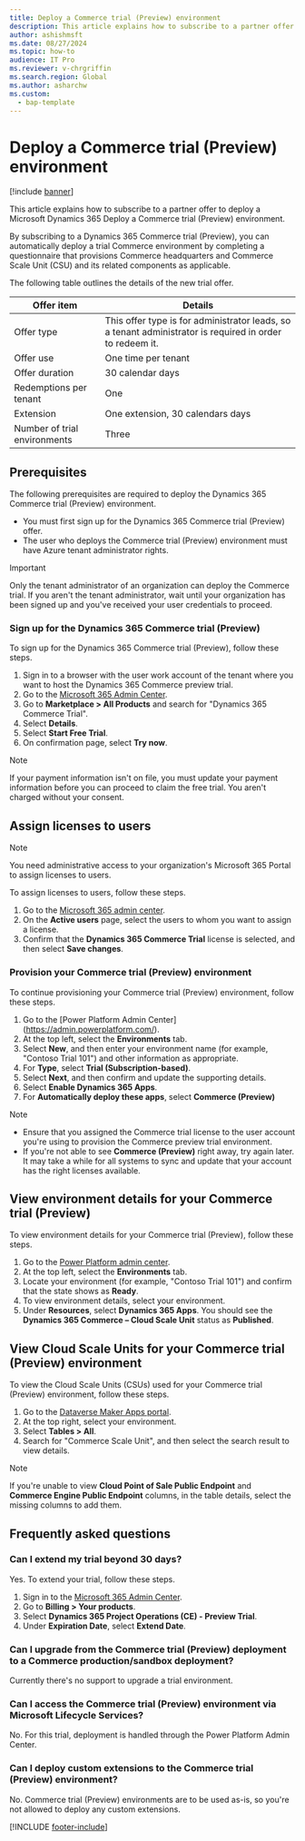 ```yaml
---
title: Deploy a Commerce trial (Preview) environment
description: This article explains how to subscribe to a partner offer to deploy a Microsoft Dynamics 365 Deploy a Commerce trial (Preview) environment.
author: ashishmsft
ms.date: 08/27/2024
ms.topic: how-to
audience: IT Pro
ms.reviewer: v-chrgriffin
ms.search.region: Global
ms.author: asharchw
ms.custom: 
  - bap-template
---
```


# Deploy a Commerce trial (Preview) environment

[!include [banner](../includes/banner.md)]

This article explains how to subscribe to a partner offer to deploy a Microsoft Dynamics 365 Deploy a Commerce trial (Preview) environment.

By subscribing to a Dynamics 365 Commerce trial (Preview), you can automatically deploy a trial Commerce environment by completing a questionnaire that provisions Commerce headquarters and Commerce Scale Unit (CSU) and its related components as applicable. 

The following table outlines the details of the new trial offer.

| Offer item                   | Details                                                         |
|------------------------------|-----------------------------------------------------------------|
| Offer type                   | This offer type is for administrator leads, so a tenant administrator is required in order to redeem it. |
| Offer use                    | One time per tenant                                             |
| Offer duration               | 30 calendar days                                                |
| Redemptions per tenant       | One                                                             |
| Extension                    | One extension, 30 calendars days                                  |
| Number of trial environments | Three                                                             |

## Prerequisites

The following prerequisites are required to deploy the Dynamics 365 Commerce trial (Preview) environment.

- You must first sign up for the Dynamics 365 Commerce trial (Preview) offer.
- The user who deploys the Commerce trial (Preview) environment must have Azure tenant administrator rights.

> [!IMPORTANT]
> Only the tenant administrator of an organization can deploy the Commerce trial. If you aren't the tenant administrator, wait until your organization has been signed up and you've received your user credentials to proceed.

### Sign up for the Dynamics 365 Commerce trial (Preview)

To sign up for the Dynamics 365 Commerce trial (Preview), follow these steps.

1. Sign in to a browser with the user work account of the tenant where you want to host the Dynamics 365 Commerce preview trial.
1. Go to the [Microsoft 365 Admin Center](https://admin.microsoft.com/AdminPortal/home).
1. Go to **Marketplace \> All Products** and search for "Dynamics 365 Commerce Trial".
1. Select **Details**.
1. Select **Start Free Trial**.
1. On confirmation page, select **Try now**.

> [!NOTE]
> If your payment information isn't on file, you must update your payment information before you can proceed to claim the free trial. You aren't charged without your consent. 
     
## Assign licenses to users

> [!NOTE]
> You need administrative access to your organization's Microsoft 365 Portal to assign licenses to users.

To assign licenses to users, follow these steps.

1. Go to the [Microsoft 365 admin center](https://portal.office.com/).
1. On the **Active users** page, select the users to whom you want to assign a license.
1. Confirm that the **Dynamics 365 Commerce Trial** license is selected, and then select **Save changes**.

### Provision your Commerce trial (Preview) environment

To continue provisioning your Commerce trial (Preview) environment, follow these steps.

1. Go to the [Power Platform Admin Center] (https://admin.powerplatform.com/).
1. At the top left, select the **Environments** tab.
1. Select **New**, and then enter your environment name (for example, "Contoso Trial 101") and other information as appropriate.
1. For **Type**, select **Trial (Subscription-based)**.
1. Select **Next**, and then confirm and update the supporting details.
1. Select **Enable Dynamics 365 Apps**.
1. For **Automatically deploy these apps**, select **Commerce (Preview)**

> [!NOTE]
> - Ensure that you assigned the Commerce trial license to the user account you're using to provision the Commerce preview trial environment.
> - If you're not able to see **Commerce (Preview)** right away, try again later. It may take a while for all systems to sync and update that your account has the right licenses available.
 
## View environment details for your Commerce trial (Preview) 

To view environment details for your Commerce trial (Preview), follow these steps.

1. Go to the [Power Platform admin center](https://admin.powerplatform.com/).
1. At the top left, select the **Environments** tab.
1. Locate your environment (for example, "Contoso Trial 101") and confirm that the state shows as **Ready**.
1. To view environment details, select your environment.
1. Under **Resources**, select **Dynamics 365 Apps**. You should see the **Dynamics 365 Commerce – Cloud Scale Unit** status as **Published**.
 
## View Cloud Scale Units for your Commerce trial (Preview) environment

To view the Cloud Scale Units (CSUs) used for your Commerce trial (Preview) environment, follow these steps.

1. Go to the [Dataverse Maker Apps portal](https://make.powerapps.com/).
1. At the top right, select your environment.
1. Select **Tables \> All**.
1. Search for "Commerce Scale Unit", and then select the search result to view details.

> [!NOTE]
> If you're unable to view **Cloud Point of Sale Public Endpoint** and **Commerce Engine Public Endpoint** columns, in the table details, select the missing columns to add them.

## Frequently asked questions

### Can I extend my trial beyond 30 days?

Yes. To extend your trial, follow these steps.

1. Sign in to the [Microsoft 365 Admin Center](https://admin.cloud.microsoft).
1. Go to **Billing \> Your products**.
1. Select **Dynamics 365 Project Operations (CE) - Preview Trial**.
1. Under **Expiration Date**, select **Extend Date**.

### Can I upgrade from the Commerce trial (Preview) deployment to a Commerce production/sandbox deployment?

Currently there's no support to upgrade a trial environment.

### Can I access the Commerce trial (Preview) environment via Microsoft Lifecycle Services?

No. For this trial, deployment is handled through the Power Platform Admin Center.

### Can I deploy custom extensions to the Commerce trial (Preview) environment?

No. Commerce trial (Preview) environments are to be used as-is, so you're not allowed to deploy any custom extensions.

[!INCLUDE [footer-include](../../includes/footer-banner.md)]
